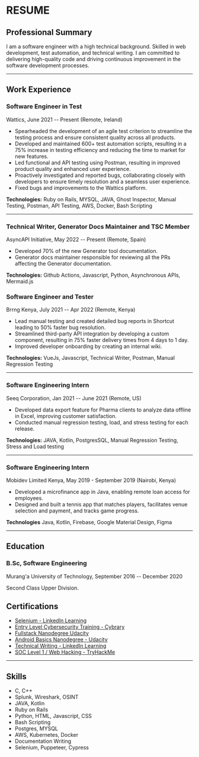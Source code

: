 # RESUME

## Professional Summary

I am a software engineer with a high technical background. Skilled in web development, test automation, and technical writing. I am committed to delivering high-quality code and driving continuous improvement in the software development processes.

---

## Work Experience

### Software Engineer in Test

Wattics, June 2021 -- Present (Remote, Ireland)

- Spearheaded the development of an agile test criterion to streamline the testing process and ensure consistent quality across all products.
- Developed and maintained 600+ test automation scripts, resulting in a 75% increase in testing efficiency and reducing the time to market for new features.
- Led functional and API testing using Postman, resulting in improved product quality and enhanced user experience.
- Proactively investigated and reported bugs, collaborating closely with developers to ensure timely resolution and a seamless user experience.
- Fixed bugs and improvements to the Wattics platform.

**Technologies:**
Ruby on Rails, MYSQL, JAVA, Ghost Inspector, Manual Testing, Postman, API Testing, AWS, Docker, Bash Scripting

---

### Technical Writer, Generator Docs Maintainer and TSC Member

AsyncAPI Initiative, May 2022 -- Present (Remote, Spain)

- Developed 70% of the new Generator tool documentation.
- Generator docs maintainer responsible for reviewing all the PRs affecting the Generator documentation.

**Technologies:**
Github Actions, Javascript, Python, Asynchronous APIs, Mermaid.js

### Software Engineer and Tester

Brrng Kenya, July 2021 -- Apr 2022 (Remote, Kenya)

- Lead manual testing and created detailed bug reports in Shortcut leading to 50% faster bug resolution.
- Streamlined third-party API integration by developing a custom component, resulting in 75% faster delivery times from 4 days to 1 day.
- Improved developer onboarding by creating an internal wiki.

**Technologies:**
VueJs, Javascript, Technical Writer, Postman, Manual Regression Testing

---

### Software Engineering Intern

Seeq Corporation, Jan 2021 -- June 2021 (Remote, US)

- Developed data export feature for Pharma clients to analyze data offline in Excel, improving customer satisfaction.
- Conducted manual regression testing, load, and stress testing for each release.

**Technologies:**
JAVA, Kotlin, PostgresSQL, Manual Regression Testing, Stress and Load testing

---

### Software Engineering Intern

Mobidev Limited Kenya, May 2019 - September 2019 (Nairobi, Kenya)

- Developed a microfinance app in Java, enabling remote loan access for employees.
- Designed and built a tennis app that matches players, facilitates venue selection and payment, and tracks game progress.

**Technologies**
Java, Kotlin, Firebase, Google Material Design, Figma

---

## Education

### B.Sc, Software Engineering

Murang'a University of Technology, September 2016 -- December 2020

Second Class Upper Division.

## Certifications
- [Selenium - LinkedIn Learning](https://www.linkedin.com/learning/certificates/1f73686f1d03fa0dd1c3c2cb6cbaffbfbd88826614a0e07c4c7d1f7070142a02?lipi=urn%3Ali%3Apage%3Ad_flagship3_profile_view_base%3BGrBhbqZzTT2834BokpRhMw%3D%3D)
- [Entry Level Cybersecurity Training - Cybrary](https://app.cybrary.it/courses/api/certificate/CC-6b209987-5d01-4e22-9e46-b3c2dc3da036/view)
- [Fullstack Nanodegree Udacity](confirm.udacity.com/VDKL6TDP)
- [Android Basics Nanodegree - Udacity](confirm.udacity.com/D6C6PKUK)
- [Technical Writing - LinkedIn Learning](https://www.linkedin.com/learning/certificates/0e38fa4b9c122e35d79d71f90c52a5ed1758c18acc1e92dc7632df1c8a803d03?lipi=urn%3Ali%3Apage%3Ad_flagship3_profile_view_base_certifications_details%3Bqh0jqFPRRPGJ3psCTpr9eA%3D%3D)
- [SOC Level 1 / Web Hacking - TryHackMe](https://tryhackme.com/p/florencenjeri)

---

## Skills

- C, C++
- Splunk, Wireshark, OSINT
- JAVA, Kotlin
- Ruby on Rails
- Python, HTML, Javascript, CSS
- Bash Scripting
- Postgres, MYSQL
- AWS, Kubernetes, Docker
- Documentation Writing
- Selenium, Puppeteer, Cypress

